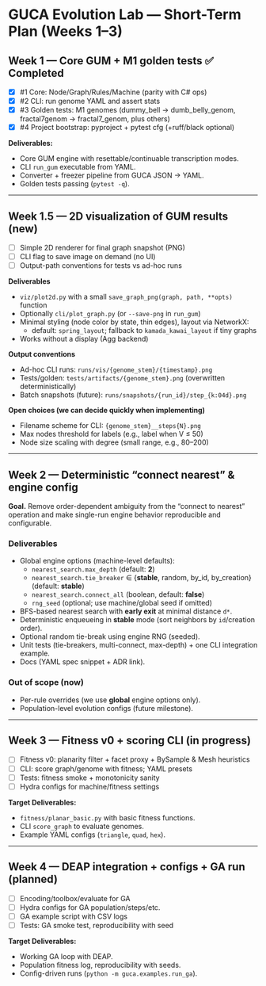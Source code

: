 # GUCA Evolution Lab — Short-Term Plan (Weeks 1–3)

## Week 1 — Core GUM + M1 golden tests ✅ Completed
- [x] #1 Core: Node/Graph/Rules/Machine (parity with C# ops)  
- [x] #2 CLI: run genome YAML and assert stats  
- [x] #3 Golden tests: M1 genomes (dummy_bell → dumb_belly_genom, fractal7genom → fractal7_genom, plus others)  
- [x] #4 Project bootstrap: pyproject + pytest cfg (+ruff/black optional)  

**Deliverables:**  
- Core GUM engine with resettable/continuable transcription modes.  
- CLI `run_gum` executable from YAML.  
- Converter + freezer pipeline from GUCA JSON → YAML.  
- Golden tests passing (`pytest -q`).  

---
## Week 1.5 — 2D visualization of GUM results (new)
- [ ] Simple 2D renderer for final graph snapshot (PNG)
- [ ] CLI flag to save image on demand (no UI)
- [ ] Output-path conventions for tests vs ad-hoc runs

**Deliverables**
- `viz/plot2d.py` with a small `save_graph_png(graph, path, **opts)` function
- Optionally `cli/plot_graph.py` (or `--save-png` in `run_gum`)
- Minimal styling (node color by state, thin edges), layout via NetworkX:
  - default: `spring_layout`; fallback to `kamada_kawai_layout` if tiny graphs
- Works without a display (Agg backend)

**Output conventions**
- Ad-hoc CLI runs: `runs/vis/{genome_stem}/{timestamp}.png`
- Tests/golden: `tests/artifacts/{genome_stem}.png` (overwritten deterministically)
- Batch snapshots (future): `runs/snapshots/{run_id}/step_{k:04d}.png`

**Open choices (we can decide quickly when implementing)**
- Filename scheme for CLI: `{genome_stem}__steps{N}.png`
- Max nodes threshold for labels (e.g., label when V ≤ 50)
- Node size scaling with degree (small range, e.g., 80–200)

---

## Week 2 — Deterministic “connect nearest” & engine config

**Goal.** Remove order-dependent ambiguity from the “connect to nearest” operation and make single-run engine behavior reproducible and configurable.

### Deliverables
- Global engine options (machine-level defaults):
  - `nearest_search.max_depth` (default: **2**)
  - `nearest_search.tie_breaker` ∈ {**stable**, random, by_id, by_creation} (default: **stable**)
  - `nearest_search.connect_all` (boolean, default: **false**)
  - `rng_seed` (optional; use machine/global seed if omitted)
- BFS-based nearest search with **early exit** at minimal distance `d*`.
- Deterministic enqueueing in **stable** mode (sort neighbors by `id`/creation order).
- Optional random tie-break using engine RNG (seeded).
- Unit tests (tie-breakers, multi-connect, max-depth) + one CLI integration example.
- Docs (YAML spec snippet + ADR link).

### Out of scope (now)
- Per-rule overrides (we use **global** engine options only).
- Population-level evolution configs (future milestone).

---

## Week 3 — Fitness v0 + scoring CLI (in progress)
- [ ] Fitness v0: planarity filter + facet proxy + BySample & Mesh heuristics  
- [ ] CLI: score graph/genome with fitness; YAML presets  
- [ ] Tests: fitness smoke + monotonicity sanity  
- [ ] Hydra configs for machine/fitness settings  

**Target Deliverables:**  
- `fitness/planar_basic.py` with basic fitness functions.  
- CLI `score_graph` to evaluate genomes.  
- Example YAML configs (`triangle`, `quad`, `hex`).  

---

## Week 4 — DEAP integration + configs + GA run (planned)
- [ ] Encoding/toolbox/evaluate for GA  
- [ ] Hydra configs for GA population/steps/etc.  
- [ ] GA example script with CSV logs  
- [ ] Tests: GA smoke test, reproducibility with seed  

**Target Deliverables:**  
- Working GA loop with DEAP.  
- Population fitness log, reproducibility with seeds.  
- Config-driven runs (`python -m guca.examples.run_ga`). 